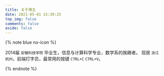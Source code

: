 ```yaml
---
title: 关于博主
date: 2021-05-01 15:39:25
top_img: false
comments: false
aside: false
---
```


{% note blue no-icon %}

2014届 ```安徽科技学院``` 毕业生，信息与计算科学专业，数学系的挨踢者。
现居 ```浙江杭州```，前端打字员，最常用的按键 ```CTRL+C``` ```CTRL+V```。

{% endnote %}

<!-- ![](https://cdn.jsdelivr.net/gh/realwds/cdn@master/img/20201216165804.jpg) -->

<!-- ## 上菜
{% note blue no-icon %}
我是一条酸菜鱼，又酸又菜又多余。
我是一只黄焖鸡，又黄又闷又垃圾。
我是一条土豆丝，又土又逗有屌丝。
我是一个剑齿鲨，又贱又痴又很傻。
我是一份小炒肉，又小又吵又有肉。
我是一碗回锅肉，又灰又裹又多肉。
我是一瓶二锅头，又二又乖又上头。
我是一份香辣鱼，再香再辣也多余。
{% endnote %} -->

<div id="mse-video" style="z-index:1"></div>
<script data-pjax src="//sf1-ttcdn-tos.pstatp.com/obj/unpkg/xgplayer/2.9.6/browser/index.js" charset="utf-8"></script>
<script data-pjax >
  new Player({
    id: 'mse-video',
    autoplay: false,
    volume: 0.3, //初始音量
    url:'https://cdn.jsdelivr.net/gh/realwds/cdn@master/video/geu.mp4',
    poster: "https://cdn.jsdelivr.net/gh/realwds/cdn@master/img/20201216165804.jpg",
    playsinline: true,
    fluid: true, //流式布局
    danmu: {
      comments: [
        {
          duration: 12000,
          id: '1',
          start: 200,
          txt: '勇敢去做你认为正确的事',
          style: {  //弹幕自定义样式
            color: '#fff',
            fontSize: '20px',
          }
        },
        {
          duration: 12000,
          id: '2',
          start: 300,
          txt: '不要被世俗的流言蜚语所困扰',
          style: {  //弹幕自定义样式
            color: '#fff',
            fontSize: '20px',
          }
        },
        {
          duration: 15000,
          id: '3',
          start: 1500,
          txt: 'realwds’s blog',
          style: {  //弹幕自定义样式
            color: '#fff',
            fontSize: '20px',
          }
        },
        {
          duration: 15000,
          id: '4',
          start: 2000,
          txt: '出淤泥而不染',
          style: {  //弹幕自定义样式
            color: '#fff',
            fontSize: '20px',
          }
        },
        {
          duration: 12000,
          id: '5',
          start: 2800,
          txt: '前面的大佬等等我',
          style: {  //弹幕自定义样式
            color: '#fff',
            fontSize: '20px',
          }
        }
      ],
      area: {
        start: 0,
        end: 1
      }
    }
  })
</script>

